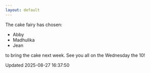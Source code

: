 ```yaml
---
layout: default
---
```


The cake fairy has chosen:
  -  Abby
  -  Madhulika
  -  Jean

to bring the cake next week. See you all on the Wednesday the 10!


Updated 2025-08-27 16:37:50
